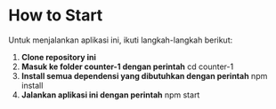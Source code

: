 # How to Start
Untuk menjalankan aplikasi ini, ikuti langkah-langkah berikut:

1. **Clone repository ini**
2. **Masuk ke folder counter-1 dengan perintah** cd counter-1
3. **Install semua dependensi yang dibutuhkan dengan perintah** npm install
4. **Jalankan aplikasi ini dengan perintah** npm start